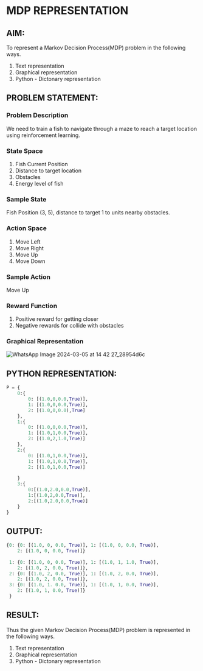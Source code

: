 # MDP REPRESENTATION

## AIM:

To represent a Markov Decision Process(MDP) problem in the following ways.

  1. Text representation
  2. Graphical representation
  3. Python - Dictonary representation

## PROBLEM STATEMENT:

### Problem Description

We need to train a fish to navigate through a maze to reach a target location using reinforcement learning.

### State Space

1. Fish Current Position
2. Distance to target location
3. Obstacles
4. Energy level of fish

### Sample State

Fish Position (3, 5), distance to target 1 to units nearby obstacles.

### Action Space

1. Move Left
2. Move Right
3. Move Up
4. Move Down

### Sample Action

Move Up

### Reward Function

1. Positive reward for getting closer
2. Negative rewards for collide with obstacles

### Graphical Representation
![WhatsApp Image 2024-03-05 at 14 42 27_28954d6c](https://github.com/KameshLeVI/mdp-representation/assets/120780633/7feba70c-e580-4999-84d3-c17f07b00949)


## PYTHON REPRESENTATION:
```python
P = {
    0:{
        0: [(1.0,0,0.0,True)],
        1: [(1.0,0,0.0,True)],
        2: [(1.0,0,0.0),True]
    },
    1:{
        0: [(1.0,0,0.0,True)],
        1: [(1.0,1,0.0,True)],
        2: [(1.0,2,1.0,True)]
    },
    2:{
        0: [(1.0,1,0.0,True)],
        1: [(1.0,1,0.0,True)],
        2: [(1.0,1,0.0,True)]
        
    }
    3:{
        0:[(1.0,2.0,0.0,True)],
        1:[(1.0,2,0.0,True)],
        2:[(1.0,2.0,0.0,True)]
    }
}
```
## OUTPUT:
```python
{0: {0: [(1.0, 0, 0.0, True)], 1: [(1.0, 0, 0.0, True)], 
    2: [(1.0, 0, 0.0, True)]} 
    
 1: {0: [(1.0, 0, 0.0, True)], 1: [(1.0, 1, 1.0, True)], 
    2: [(1.0, 2, 0.0, True)]},
 2: {0: [(1.0, 2, 0.0, True)], 1: [(1.0, 2, 0.0, True)], 
    2: [(1.0, 2, 0.0, True)]},
 3: {0: [(1.0, 1. 0.0, True)], 1: [(1.0, 1, 0.0, True)], 
    2: [(1.0, 1, 0.0, True)]}
 }
```
## RESULT:

Thus the given Markov Decision Process(MDP) problem is represented in the following ways.

  1. Text representation
  2. Graphical representation
  3. Python - Dictonary representation

